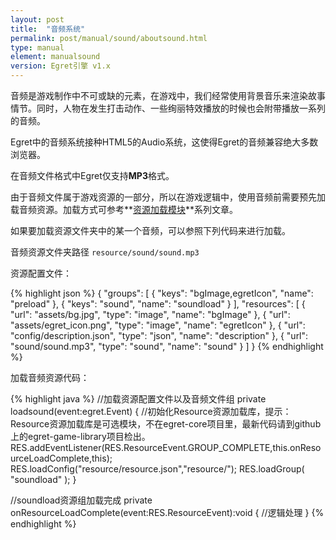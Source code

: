 ```yaml
---
layout: post
title:  "音频系统"
permalink: post/manual/sound/aboutsound.html
type: manual
element: manualsound
version: Egret引擎 v1.x
---
```


音频是游戏制作中不可或缺的元素，在游戏中，我们经常使用背景音乐来渲染故事情节。同时，人物在发生打击动作、一些绚丽特效播放的时候也会附带播放一系列的音频。

Egret中的音频系统接种HTML5的Audio系统，这使得Egret的音频兼容绝大多数浏览器。

在音频文件格式中Egret仅支持**MP3**格式。

由于音频文件属于游戏资源的一部分，所以在游戏逻辑中，使用音频前需要预先加载音频资源。加载方式可参考**<a href="{{site.baseurl}}/post/manual/loader/res.html" target="_blank">资源加载模块</a>**系列文章。

如果要加载资源文件夹中的某一个音频，可以参照下列代码来进行加载。

音频资源文件夹路径 `resource/sound/sound.mp3`

资源配置文件：

{% highlight json %}
{
    "groups": [
        {
            "keys": "bgImage,egretIcon",
            "name": "preload"
        },
        {
            "keys": "sound",
            "name": "soundload"
        }
    ],
    "resources": [
        {
            "url": "assets/bg.jpg",
            "type": "image",
            "name": "bgImage"
        },
        {
            "url": "assets/egret_icon.png",
            "type": "image",
            "name": "egretIcon"
        },
        {
            "url": "config/description.json",
            "type": "json",
            "name": "description"
        },
        {
            "url": "sound/sound.mp3",
            "type": "sound",
            "name": "sound"
        }
    ]
}
{% endhighlight %}

加载音频资源代码：

{% highlight java  %}
//加载资源配置文件以及音频文件组
private loadsound(event:egret.Event)
{
    //初始化Resource资源加载库，提示：Resource资源加载库是可选模块，不在egret-core项目里，最新代码请到github上的egret-game-library项目检出。
    RES.addEventListener(RES.ResourceEvent.GROUP_COMPLETE,this.onResourceLoadComplete,this);
    RES.loadConfig("resource/resource.json","resource/");
    RES.loadGroup( "soundload" );
}

//soundload资源组加载完成
private onResourceLoadComplete(event:RES.ResourceEvent):void {
    //逻辑处理
}
{% endhighlight %}